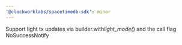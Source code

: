 ```yaml
---
'@clockworklabs/spacetimedb-sdk': minor
---
```


Support light tx updates via builder.with*light_mode(*) and the call flag NoSuccessNotify
